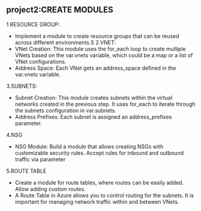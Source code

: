  ## project2:CREATE MODULES
 1.RESOURCE GROUP:
 *   Implement a module to create resource groups that can be reused across different environments.S
 2.VNET:
  * VNet Creation: This module uses the for_each loop to create multiple VNets based on the var.vnets variable, which could be a map or a list of VNet      configurations.
  * Address Space: Each VNet gets an address_space defined in the var.vnets variable.

3.SUBNETS:
   *  Subnet Creation: This module creates subnets within the virtual networks created in the previous step. It uses for_each to iterate through the subnets configuration in var.subnets.
   *  Address Prefixes: Each subnet is assigned an address_prefixes parameter.

4.NSG
 * NSG Module: Build a module that allows creating NSGs with customizable security rules. Accept rules for inbound and outbound traffic via parameter 

5.ROUTE TABLE
 *  Create a module for route tables, where routes can be easily added. Allow adding custom routes.
 *  A Route Table in Azure allows you to control routing for the subnets. It is important for managing network traffic within and between VNets.